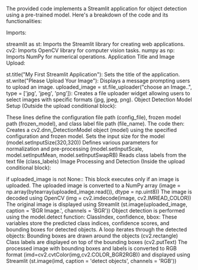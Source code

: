 The provided code implements a Streamlit application for object detection using a pre-trained model. Here's a breakdown of the code and its functionalities:

Imports:

streamlit as st: Imports the Streamlit library for creating web applications.
cv2: Imports OpenCV library for computer vision tasks.
numpy as np: Imports NumPy for numerical operations.
Application Title and Image Upload:

st.title("My First Streamlit Application"): Sets the title of the application.
st.write("Please Upload Your Image"): Displays a message prompting users to upload an image.
uploaded_image = st.file_uploader("choose an Image..", type = ['jpg', 'jpeg', 'png']): Creates a file uploader widget allowing users to select images with specific formats (jpg, jpeg, png).
Object Detection Model Setup (Outside the upload conditional block):

These lines define the configuration file path (config_file), frozen model path (frozen_model), and class label file path (file_name).
The code then:
Creates a cv2.dnn_DetectionModel object (model) using the specified configuration and frozen model.
Sets the input size for the model (model.setInputSize(320,320))
Defines various parameters for normalization and pre-processing (model.setInputScale, model.setInputMean, model.setInputSwapRB)
Reads class labels from the text file (class_labels)
Image Processing and Detection (Inside the upload conditional block):

if uploaded_image is not None:: This block executes only if an image is uploaded.
The uploaded image is converted to a NumPy array (image = np.array(bytearray(uploaded_image.read()), dtype = np.uint8))
The image is decoded using OpenCV (img = cv2.imdecode(image, cv2.IMREAD_COLOR))
The original image is displayed using Streamlit (st.image(uploaded_image, caption = 'BGR Image.', channels = 'BGR'))
Object detection is performed using the model.detect function:
ClassIndex, confidence, bbox: These variables store the predicted class indices, confidence scores, and bounding boxes for detected objects.
A loop iterates through the detected objects:
Bounding boxes are drawn around the objects (cv2.rectangle)
Class labels are displayed on top of the bounding boxes (cv2.putText)
The processed image with bounding boxes and labels is converted to RGB format (imd=cv2.cvtColor(img,cv2.COLOR_BGR2RGB)) and displayed using Streamlit (st.image(imd, caption = 'detect objects', channels = 'RGB'))
